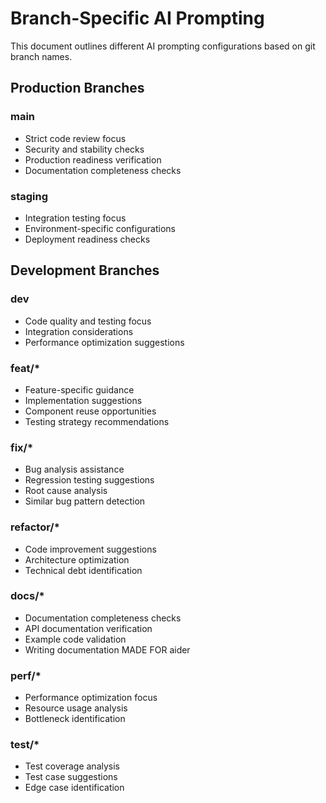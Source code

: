 
# Branch-Specific AI Prompting

This document outlines different AI prompting configurations based on git branch names.

## Production Branches

### main
- Strict code review focus
- Security and stability checks
- Production readiness verification
- Documentation completeness checks

### staging
- Integration testing focus
- Environment-specific configurations
- Deployment readiness checks

## Development Branches

### dev
- Code quality and testing focus
- Integration considerations
- Performance optimization suggestions

### feat/*
- Feature-specific guidance
- Implementation suggestions
- Component reuse opportunities
- Testing strategy recommendations

### fix/*
- Bug analysis assistance
- Regression testing suggestions
- Root cause analysis
- Similar bug pattern detection

### refactor/*
- Code improvement suggestions
- Architecture optimization
- Technical debt identification

### docs/*
- Documentation completeness checks
- API documentation verification
- Example code validation
- Writing documentation MADE FOR aider

### perf/*
- Performance optimization focus
- Resource usage analysis
- Bottleneck identification

### test/*
- Test coverage analysis
- Test case suggestions
- Edge case identification
